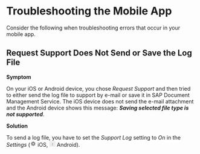 <!-- loiof075c959af68428d91657af815b8c281 -->

# Troubleshooting the Mobile App

Consider the following when troubleshooting errors that occur in your mobile app.



## Request Support Does Not Send or Save the Log File

**Symptom**

On your iOS or Android device, you chose *Request Support* and then tried to either send the log file to support by e-mail or save it in SAP Document Management Service. The iOS device does not send the e-mail attachment and the Android device shows this message: ***Saving selected file type is not supported***.

**Solution**

To send a log file, you have to set the *Support Log* setting to *On* in the *Settings* \(![](images/App_Settings_Icon_c953bac.png) iOS, ![](images/Android_Settings_Icon_189c142.jpg) Android\).

